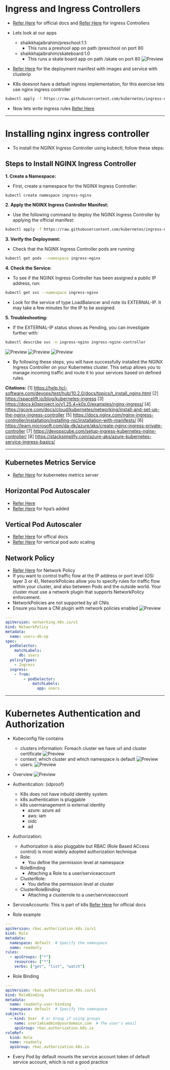 # Ingress and Ingress Controllers

* [Refer Here](https://kubernetes.io/docs/concepts/services-networking/ingress/) for official docs and [Refer Here](https://kubernetes.io/docs/concepts/services-networking/ingress-controllers/) for ingress Controllers
* Lets look at our apps
  * shaikkhajaibrahim/preschool:1.1:
    * This runs a preshool app on path /preschool on port 80
  * shaikkhajaibrahim/skateboard:1.0
    * This runs a skate board app on path /skate on port 80
![Preview](images/k8s52.png)

* [Refer Here](https://github.com/rithwiksrivastav4/kubernetes/commit/2dbf7c4c4c6c1e6df85eb18aaf00c65d57c4514d) for the deployment manifest with images and service with clusterip
* K8s doesnot have a default ingress implementation, for this exercise lets use nginx ingress controller

```bash
kubectl apply -f https://raw.githubusercontent.com/kubernetes/ingress-nginx/main/deploy/static/provider/cloud/deploy.yaml
```

* Now lets write ingress rules [Refer Here](https://github.com/rithwiksrivastav4/kubernetes/commit/2dbf7c4c4c6c1e6df85eb18aaf00c65d57c4514d#diff-27de092b9888fec9a5745a29ec8ac9d2d959f3fd2a8213e163c1334c84188c77)

----

# Installing nginx ingress controller

* To install the NGINX Ingress Controller using kubectl, follow these steps:

## Steps to Install NGINX Ingress Controller

**1. Create a Namespace:**

* First, create a namespace for the NGINX Ingress Controller:

```bash
kubectl create namespace ingress-nginx
```

**2. Apply the NGINX Ingress Controller Manifest:**

* Use the following command to deploy the NGINX Ingress Controller by applying the official manifest:

```bash
kubectl apply -f https://raw.githubusercontent.com/kubernetes/ingress-nginx/main/deploy/static/provider/cloud/deploy.yaml
```

**3. Verify the Deployment:**

* Check that the NGINX Ingress Controller pods are running:

```bash
kubectl get pods --namespace ingress-nginx
```

**4. Check the Service:**

* To see if the NGINX Ingress Controller has been assigned a public IP address, run:

```bash
kubectl get svc --namespace ingress-nginx
```

* Look for the service of type LoadBalancer and note its EXTERNAL-IP. It may take a few minutes for the IP to be assigned.

**5. Troubleshooting:**

* If the EXTERNAL-IP status shows as Pending, you can investigate further with:

```bash
kubectl describe svc -n ingress-nginx ingress-nginx-controller
```

![Preview](images/k8s58.png)
![Preview](images/k8s59.png)
![Preview](images/k8s60.png)


* By following these steps, you will have successfully installed the NGINX Ingress Controller on your Kubernetes cluster. This setup allows you to manage incoming traffic and route it to your services based on defined rules.

**Citations:**
[1] https://help.hcl-software.com/devops/test/hub/10.2.0/docs/topics/t_install_nginx.html
[2] https://spacelift.io/blog/kubernetes-ingress
[3] https://docs.k0sproject.io/v1.25.4+k0s.0/examples/nginx-ingress/
[4] https://gcore.com/docs/cloud/kubernetes/networking/install-and-set-up-the-nginx-ingress-controller
[5] https://docs.nginx.com/nginx-ingress-controller/installation/installing-nic/installation-with-manifests/
[6] https://learn.microsoft.com/da-dk/azure/aks/create-nginx-ingress-private-controller
[7] https://devopscube.com/setup-ingress-kubernetes-nginx-controller/
[8] https://stacksimplify.com/azure-aks/azure-kubernetes-service-ingress-basics/

----

## Kubernetes Metrics Service

* [Refer Here](https://kubernetes-sigs.github.io/metrics-server/) for kubernetes metrics server

## Horizontal Pod Autoscaler

* [Refer Here](https://kubernetes.io/docs/tasks/run-application/horizontal-pod-autoscale/)
* [Refer Here](https://github.com/rithwiksrivastav4/kubernetes/commit/b1b8ec41bb4da87ea37bb933d7eb05531d3c4327) for hpa’s added

## Vertical Pod Autoscaler

* [Refer Here](https://kubernetes.io/docs/concepts/workloads/autoscaling/) for offical docs
* [Refer Here](https://github.com/rithwiksrivastav4/kubernetes/commit/a69e7ebb8e76ac2d778f602875985bdceb6a8f0b) for vertical pod auto scaling

## Network Policy

* [Refer Here](https://kubernetes.io/docs/concepts/services-networking/network-policies/) for Network Policy
* If you want to control traffic flow at the IP address or port level (OSI layer 3 or 4), NetworkPolicies allow you to specify rules for traffic flow within your cluster, and also between Pods and the outside world. Your cluster must use a network plugin that supports NetworkPolicy enforcement.
* NetworkPolicies are not supported by all CNIs
* Ensure you have a CNI plugin with network policies enabled
![Preview](images/k8s53.png)

```yaml
---
apiVersion: networking.k8s.io/v1
kind: NetworkPolicy
metadata:
  name: users-db-np
spec:
  podSelector:
    matchLabels:
      db: users
  policyTypes:
    - Ingress
  ingress:
    - from:
        - podSelector:
            matchLabels:
              app: users
```

----

# Kubernetes Authentication and Authorization

* Kubeconfig file contains
  * clusters information: Foreach cluster we have url and cluster certificate
![Preview](images/k8s54.png)
  * context: which cluster and which namespace is default
![Preview](images/k8s55.png)
  * users:
![Preview](images/k8s56.png)
* Overview
![Preview](images/k8s57.png)
* Authentication: (idproof)
  * K8s does not have inbuild identity system
  * k8s authentication is pluggable
  * k8s usermanagement is external identity
    * azure: azure ad
    * aws: iam
    * oidc
    * ad
* Authorization:
  * Authorization is also pluggable but RBAC (Role Based ACcess control) is most widely adopted authorization technique
  * Role:
    * You define the permission level at namespace
  * RoleBinding
    * Attaching a Role to a user/serviceaccount
  * ClusterRole:
    * You define the permission level at cluster
  * ClusterRoleBinding
    * Attaching a clusterrole to a user/serviceaccount
* ServiceAccounts: This is part of k8s [Refer Here](https://kubernetes.io/docs/concepts/security/service-accounts/) for official docs

* Role example

```yaml
---
apiVersion: rbac.authorization.k8s.io/v1
kind: Role
metadata:
  namespace: default  # Specify the namespace
  name: readonly
rules:
  - apiGroups: ["*"]
    resources: ["*"]
    verbs: ["get", "list", "watch"]
```

* Role Binding

```yaml
---
apiVersion: rbac.authorization.k8s.io/v1
kind: RoleBinding
metadata:
  name: readonly-user-binding
  namespace: default  # Specify the namespace
subjects:
  - kind: User  # or Group if using groups
    name: user1aksadmin@yourdomain.com  # The user's email
    apiGroup: rbac.authorization.k8s.io
roleRef:
  kind: Role
  name: readonly
  apiGroup: rbac.authorization.k8s.io
```

* Every Pod by default mounts the service account token of default service account, which is not a good practice
